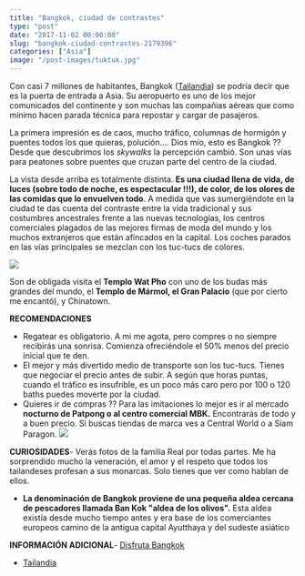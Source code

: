```yaml
---
title: "Bangkok, ciudad de contrastes"
type: "post"
date: "2017-11-02 00:00:00"
slug: "bangkok-ciudad-contrastes-2179396"
categories: ["Asia"]
image: "/post-images/tuktuk.jpg"
---
```


   
  
Con casi 7 millones de habitantes, Bangkok ([Tailandia](http://www.missviajes.com/tailandia-ideal-viajar-ninos-2178570/)) se podría decir que es la puerta de entrada a Asia. Su aeropuerto es uno de los mejor comunicados del continente y son muchas las compañias aéreas que como mínimo hacen parada técnica para repostar y cargar de pasajeros.  
  
La primera impresión es de caos, mucho tráfico, columnas de hormigón y puentes todos los que quieras, polución.... Dios mío, esto es Bangkok ?? Desde que descubrimos los *skywalks* la percepción cambió. Son unas vías para peatones sobre puentes que cruzan parte del centro de la ciudad.  
  
La vista desde arriba es totalmente distinta. **Es una ciudad llena de vida, de luces (sobre todo de noche, es espectacular !!!), de color, de los olores de las comidas que lo envuelven todo**. A medida que vas sumergiéndote en la ciudad te das cuenta del contraste entre la vida tradicional y sus costumbres ancestrales frente a las nuevas tecnologías, los centros comerciales plagados de las mejores firmas de moda del mundo y los muchos extranjeros que están afincados en la capital. Los coches parados en las vías principales se mezclan con los tuc-tucs de colores.  
  
![](/post-images/tuktuk.jpg)  
  
Son de obligada visita el **Templo Wat Pho** con uno de los budas más grandes del mundo, el **Templo de Mármol, el Gran Palacio** (que por cierto me encantó), y Chinatown.  
  
**RECOMENDACIONES**

- Regatear es obligatorio. A mi me agota, pero compres o no siempre recibirás una sonrisa. Comienza ofreciéndole el 50% menos del precio inicial que te den.
- El mejor y más divertido medio de transporte son los tuc-tucs. Tienes que negociar el precio antes de subir. A según que horas puntas, cuando el tráfico es insufrible, es un poco más caro pero por 100 o 120 baths puedes moverte por la ciudad.
- Quieres ir de compras ?? Para las imitaciones lo mejor es ir al mercado **nocturno de Patpong o al centro comercial MBK.** Encontrarás de todo y a buen precio. Si buscas tiendas de marca ves a Central World o a Siam Paragon. ![](/post-images/5081a7b6a50f2s3022951.jpg)

**CURIOSIDADES**- Verás fotos de la familia Real por todas partes. Me ha sorprendido mucho la veneración, el amor y el respeto que todos los tailandeses profesan a sus monarcas. Solo tienes que ver como hablan de ellos.
- **La denominación de Bangkok proviene de una pequeña aldea cercana de pescadores llamada Ban Kok "aldea de los olivos".** Esta aldea existía desde mucho tiempo antes y era base de los comerciantes europeos camino de la antigua capital Ayutthaya y del sudeste asiático

**INFORMACIÓN ADICIONAL**- [Disfruta Bangkok](http://www.disfrutabangkok.com/)
- [Tailandia](http://www.turismotailandes.com/turismotailandes2009/)